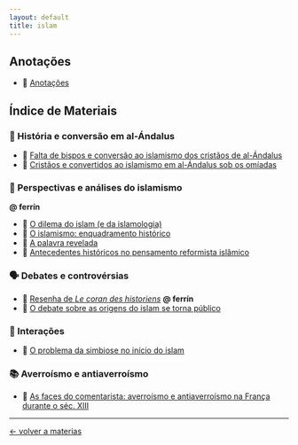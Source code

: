 ```yaml
---
layout: default
title: islam
---
```


## Anotações

- 📝 [Anotações](apuntes/islm.md)

## Índice de Materiais

### 🕌 História e conversão em al-Ándalus
- 📄 [Falta de bispos e conversão ao islamismo dos cristãos de al-Ándalus](materiales/faltadeobispos.pdf)
- 📄 [Cristãos e convertidos ao islamismo em al-Ándalus sob os omíadas](materiales/cristianosyconversos.pdf)

### 🕋 Perspectivas e análises do islamismo

**@ ferrín**
- 📄 [O dilema do islam (e da islamologia)](/materiales/encrucijada.pdf)
- 📄 [O islamismo: enquadramento histórico](materiales/encuadrehistorico.pdf)
- 📄 [A palavra revelada](materiales/lapalabradescendida.pdf)
- 📄 [Antecedentes históricos no pensamento reformista islâmico](materiales/reformismo.pdf)

### 🗣️ Debates e controvérsias
- 📄 [Resenha de *Le coran des historiens*](/materiales/ferrinresenha.pdf) **@ ferrín**
- 📄 [O debate sobre as origens do islam se torna público](materiales/islamorigins.pdf)

### 🤝 Interações
- 📄 [O problema da simbiose no início do islam](materiales/symbiosis.pdf)

### 📚 Averroísmo e antiaverroísmo
- 📄 [As faces do comentarista: averroísmo e antiaverroísmo na França durante o séc. XIII](materiales/averroes.pdf)

---
<div style="display: flex; align-items: center; float: left;">
<a href="../">&#8592; volver a materias</a>
</div>
